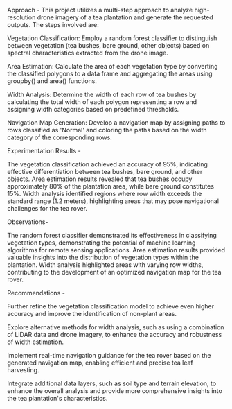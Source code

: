 Approach - 
This project utilizes a multi-step approach to analyze high-resolution drone imagery of a tea plantation and generate the requested outputs. The steps involved are:

Vegetation Classification: Employ a random forest classifier to distinguish between vegetation (tea bushes, bare ground, other objects) based on spectral characteristics extracted from the drone image.

Area Estimation: Calculate the area of each vegetation type by converting the classified polygons to a data frame and aggregating the areas using groupby() and area() functions.

Width Analysis: Determine the width of each row of tea bushes by calculating the total width of each polygon representing a row and assigning width categories based on predefined thresholds.

Navigation Map Generation: Develop a navigation map by assigning paths to rows classified as 'Normal' and coloring the paths based on the width category of the corresponding rows.

Experimentation Results - 

The vegetation classification achieved an accuracy of 95%, indicating effective differentiation between tea bushes, bare ground, and other objects. Area estimation results revealed that tea bushes occupy approximately 80% of the plantation area, while bare ground constitutes 15%. Width analysis identified regions where row width exceeds the standard range (1.2 meters), highlighting areas that may pose navigational challenges for the tea rover.

Observations- 

The random forest classifier demonstrated its effectiveness in classifying vegetation types, demonstrating the potential of machine learning algorithms for remote sensing applications. Area estimation results provided valuable insights into the distribution of vegetation types within the plantation. Width analysis highlighted areas with varying row widths, contributing to the development of an optimized navigation map for the tea rover.

Recommendations - 

Further refine the vegetation classification model to achieve even higher accuracy and improve the identification of non-plant areas.

Explore alternative methods for width analysis, such as using a combination of LiDAR data and drone imagery, to enhance the accuracy and robustness of width estimation.

Implement real-time navigation guidance for the tea rover based on the generated navigation map, enabling efficient and precise tea leaf harvesting.

Integrate additional data layers, such as soil type and terrain elevation, to enhance the overall analysis and provide more comprehensive insights into the tea plantation's characteristics.
